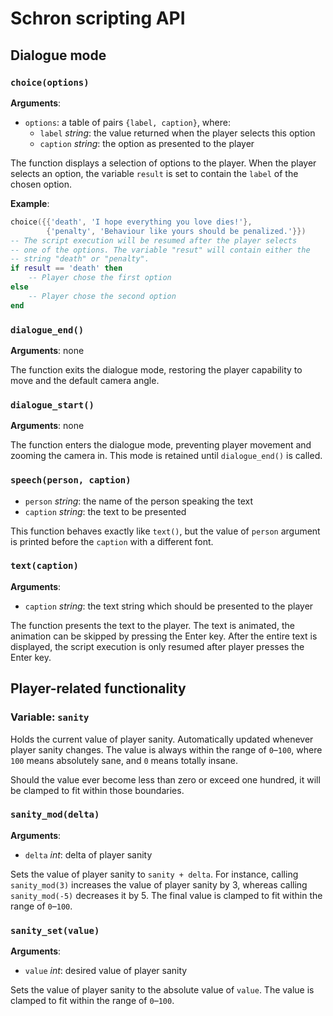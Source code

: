 # Schron scripting API

## Dialogue mode

### `choice(options)`

**Arguments**:

* `options`: a table of pairs `{label, caption}`, where:
  * `label` *string*: the value returned when the player selects this option
  * `caption` *string*: the option as presented to the player

The function displays a selection of options to the player. When the player selects an
option, the variable `result` is set to contain the `label` of the chosen option.

**Example**:

```lua
choice({{'death', 'I hope everything you love dies!'},
        {'penalty', 'Behaviour like yours should be penalized.'}})
-- The script execution will be resumed after the player selects
-- one of the options. The variable "resut" will contain either the
-- string "death" or "penalty".
if result == 'death' then
    -- Player chose the first option
else
    -- Player chose the second option
end
```

### `dialogue_end()`

**Arguments**: none

The function exits the dialogue mode, restoring the player capability to move and the
default camera angle.

### `dialogue_start()`

**Arguments**: none

The function enters the dialogue mode, preventing player movement and zooming the camera
in. This mode is retained until `dialogue_end()` is called.

### `speech(person, caption)`

* `person` *string*: the name of the person speaking the text
* `caption` *string*: the text to be presented

This function behaves exactly like `text()`, but the value of `person` argument is
printed before the `caption` with a different font.

### `text(caption)`

**Arguments**:

* `caption` *string*: the text string which should be presented to the player

The function presents the text to the player. The text is animated, the animation can
be skipped by pressing the Enter key. After the entire text is displayed, the script
execution is only resumed after player presses the Enter key.

## Player-related functionality

### Variable: `sanity`

Holds the current value of player sanity. Automatically updated whenever player sanity
changes. The value is always within the range of `0`–`100`, where `100` means absolutely
sane, and `0` means totally insane.

Should the value ever become less than zero or exceed  one hundred, it will be clamped
to fit within those boundaries.

### `sanity_mod(delta)`

**Arguments**:

* `delta` *int*: delta of player sanity

Sets the value of player sanity to `sanity + delta`. For instance, calling `sanity_mod(3)`
increases the value of player sanity by 3, whereas calling `sanity_mod(-5)` decreases it
by 5. The final value is clamped to fit within the range of `0`–`100`.

### `sanity_set(value)`

**Arguments**:

* `value` *int*: desired value of player sanity

Sets the value of player sanity to the absolute value of `value`. The value is clamped
to fit within the range of `0`–`100`.
